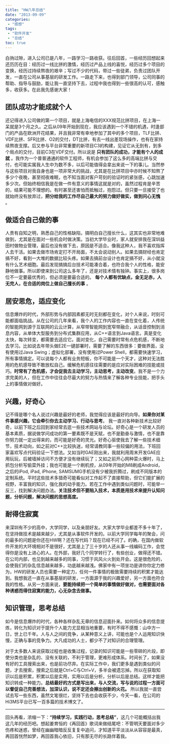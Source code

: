 ```yaml
---
title: "HW八年总结"
date: "2013-09-09"
categories:
 - "感想"
tags:
 - "软件开发"
 - "总结"
toc: true
---
```


白驹过隙，进入公司已是八年，一路学习一路收获。往后回首，一些经历回想起来还历历在目：经历过一线比拼的激情，经历过产品上线的喜悦，经历过多个项目的变换，经历过持续熬夜的艰辛；写过不少的代码，带过一些徒弟，负责过团队开发，一直在公司从事基层的研发工作。一路走下来，也得到部门领导，公司同事的帮助、指导与鼓励，能让我一直坚持下去，过程中我也得到一些很高的认可，感触多，收获多。在此我先感谢大家！

## 团队成功才能成就个人

还记得进入公司做的第一个项目，就是上海电信的XXX规范比拼项目，在上海一呆就是3个月之久。之后从09年开始到现在，我应该遇到一个不错的机遇，时逢部门的产品在欧洲开花结果，并且我非常有幸地参加了其中的多个项目，TLF比拼、VDF比拼、SFR比拼、O2的交付，DT比拼，有去一线出差现场操作，也有在家持续熬夜支撑。后又参与平台非常重要的新项目C3的构建，见证它从无到有，到多个局点的交付，目前C3在VDF交付。所以说是 __只有团队的成功，才能有个人的成就__ 。我作为一个普普通通的软件工程师，有机会参加了这么多的高端比拼与交付，也可能实属我人生中为数不多，以后可能值得会拿出来说一下的事儿。当然参与这些项目对我自身也是一项非常大的挑战，尤其是在比拼项目中亦时候不知熬了多少个夜晚，甚至彻夜难眠，也不知当面对客户苛刻的验证时的紧张感，心跳加速多少次。但始终相信我是在做一件有意义的事情这就是对的，虽然过程肯是辛苦的，结果可能不理想的。有时甚至还害怕而抵触过，抱怨过。但只要一旦接受了也就始终没有放弃过，__把分给我的工作尽自己最大的努力做好做实，做到问心无愧__ 。

## 做适合自己做的事

人贵有自知之明，熟悉自己的性格缺陷，搞明白自己擅长什么，这其实也非常地难做到，尤其是在面对一些机会时做决策。当初大学毕业时，家人就安排我在深圳益田村做物业管理，最后也没有做下去，原因是不适合。像我这种人，我不喜欢指挥人去干活。如果去做市场肯定打不开局面，不太会说动别人。如果去搞财经也肯定搞不好，看到一大堆的数据比较头疼。如果去搞前台设计也肯定搞不好，从小就没有什么艺术细胞。最后发现搞搞后台技术可能凑合着，也符合我个人的性格，能安静地做事。所以即使来到公司这么多年了，还是对技术情有独钟。事实上，很多岗位不一定要最优秀的，但必须是要最合适的。 __每个人都有优缺点，金无足赤，人无完人，在合适的岗位上做自己擅长的事__ 。

## 居安思危，适应变化

信息爆炸的时代，外部形势与内部因素都无时无刻都在变化，对个人来说，时刻可能都面临挑战。从在公司的几年来看，我个人的工作内容也一直在变化着，人传统的智能网到源于互联网的云云计算，从窄带智能网到宽窄带融合，从话音控制到消息内容，从单体大型服务到分布式集群应用，从C++语言到Java语言。真是变化太快，每次转变，都需要去适应它。面对变化，自己需要时常有点危机感，不断地去学习。比如说去年带头做E2E一键部署时，需要了解的东西很多：要做界面，没有使用过Java Swing；虚拟化部署，没有使用过Power Shell，都需要快速学习，所有事情搞定。可以说每个人都有业务短板，你不可能是一个天才，这种对无法胜用的危机感导致不敢放松自己。缓解危机感往往需要的是应对实际困难的技能或技巧。__时常有了危机感，才会促我去主动学习，主动思考，主动改变__。我不是一个力求完美的人，但在工作中往往会尽最大的努力与热情来了解各种专业技能，把手头上的事情做对做好。

## 兴趣，好奇心

记不得是哪个名人说过兴趣是最好的老师，我觉得应该是最好的向导。__如果你对某件事感兴趣，它会牵引你去主动学习、行动与思考__。 我一直对各种新技术比较好奇，以前下班之后回到家经常去逛一些技术网站与论坛。好奇心是一个研发人员的基本素质，据说做学问成功的第一要素既不是天赋，也不是勤奋与激情，也不是靠你努力就一定出得来的，而可能是好奇的灵光。好奇心驱使我去了解一些技术细节，技术动向，如之前对C++比较执迷，经常请教同事一些较偏的用法，下班回家喜欢写点代码验证一下想法。又如当时GAE刚出来，我就利用周末开发GAE应用玩玩，后被墙掉访问不方便才没有继续玩了；又如之前开心网种菜火爆时，马上抓包分析写偷菜外挂；我也可能是一个刷机控，从09年开始的M8刷成Android，之后的iPod, iPad, iPhone, SAMSUMG手机没有少被我折腾过，刷成不同版本的定制系统。平时这些技术多猎奇可能看似对工作起不了直接帮助，但它们能扩展的视野，丰富我的知识，强化我的动手能力。若在工作中遇到类似问题时，可能举一反三，找到解决问题办法。__关注技术但不要陷入技术，本质是用技术来提升认知问题，分析问题，解决问题的思想高度。__

## 耐得住寂寞

来深圳有不少的高中，大学同学，以及亲朋好友。大家大学毕业都差不多十年了，在坚持做技术是越来越少，尤其是从事软件开发的。以前大学同学每年的聚会，问的最多的问题是你还在HW啊？还在写代码？现在已经不问了。的确，在国内做软件开发的大环境相对不是很好，尤其是上了三十岁的人还从事一线编码工作，会觉得你是没有上进心的人。在外部，我好几个同学转行了，有些创业，做得还不错。在公司内部，也见到越来越多的同事，习惯于风风火火到处开会。这是很危险的，会使我们的杂乱信息越来越多，功底越来越浅。佛家中有一项坐功是讲你你定力修为，HW的研发人员也需要一种定力，任何一件事情的极致需要持续的积累才能达到。我想我还一直在从事基层的研发，一方面源于我的兴趣爱好，另一方面也符合我的性格。从另一方面来说，__要能持续把一个简单的事情做好做对，也需要面对各种诱惑而得住寂寞的能力，心无杂念去做事。__

## 知识管理，思考总结

如今是信息爆炸的时代，各种各样杂乱无章的信息迎面扑来。如何将众多的信息提炼，转化为知识对于提升个人能力尤显相当地重要，有时不得不感慨：山中方一日，世上已千年。人与人之间的竞争，从某种意义上讲，可能也是个人运用知识快慢，正确与事的竞争力。大凡成功的人士，都少不了对知识的合理管理。

对于太多数人来说获取过程也是收集过程，记录的知识可能是一些零碎的片段，即使分类也是杂乱的、没有关联的，不利于管理，更难形成体系。时间长了，如果没有好的工具搜索出来，也是前功尽弃。在实际工作中，我们更多是遇到类似的问题，才去搜索，搜索之后就是Ctrl+C与Ctrl+V，多半会被遗忘掉。所以在获取知识以后是积累，积累以后是实用，实用以后是分析，分析以后是总结。这样才能把知识转成一种能力。__总结最好的方式是写出来，与人交流，写与说的过程一方面可以督促自己完善想法，加深认识，说不定还会擦出创新的火花。__ 所以我就一直尝试去写一些东西，虽然文笔很烂，坚持下去也会收获不少，今天一看，在公司的Hi3MS平台已写一百多篇的技术博文了。

---
回头再看，浓缩一下：__“持续学习，实践行动，思考总结”__，这几个可能概括出我这几年的经历吧。想起姜育恒的《再回首》歌词来做结尾吧：不管明天要面对多少伤疼和迷惑，曾经在幽幽暗暗反反复复中追问，才知道平平淡淡从从容容是最真，再回首恍然如梦，再回首我心依旧，只有那无尽的长路伴着我。
